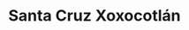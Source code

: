 ---
title: Santa Cruz Xoxocotlán
url: /santa-cruz-xoxocotlan/
latitude: 17.018
longitude: -96.751
---